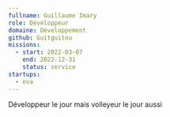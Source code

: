 ```yaml
---
fullname: Guillaume Imary
role: Développeur
domaine: Développement
github: Guitguitou
missions:
  - start: 2022-03-07
    end: 2022-12-31
    status: service
startups:
  - eva
---
```


Développeur le jour mais volleyeur le jour aussi
